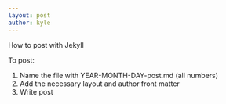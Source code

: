 ```yaml
---
layout: post
author: kyle
---
```

How to post with Jekyll

To post:

1. Name the file with YEAR-MONTH-DAY-post.md (all numbers)
2. Add the necessary layout and author front matter
3. Write post

